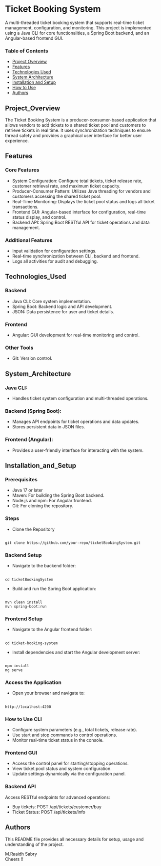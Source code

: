 # Ticket Booking System

A multi-threaded ticket booking system that supports real-time ticket management, configuration, and monitoring. This project is implemented using a Java CLI for core functionalities, a Spring Boot backend, and an Angular-based frontend GUI.

### Table of Contents
- [Project Overview](#Project_Overview)
- [Features](#Features)
- [Technologies Used](#Technologies_Used)
- [System Architecture](#System_Architecture)
- [Installation and Setup](#Installation_and_Setup)
- [How to Use](#How_to_Use)
- [Authors](#Authors)

## Project_Overview

The Ticket Booking System is a producer-consumer-based application that allows vendors to add tickets to a shared ticket pool and customers to retrieve tickets in real time. It uses synchronization techniques to ensure thread safety and provides a graphical user interface for better user experience.

## Features

### Core Features

- System Configuration: Configure total tickets, ticket release rate, customer retrieval rate, and maximum ticket capacity.
- Producer-Consumer Pattern: Utilizes Java threading for vendors and customers accessing the shared ticket pool.
- Real-Time Monitoring: Displays the ticket pool status and logs all ticket transactions.
- Frontend GUI: Angular-based interface for configuration, real-time status display, and control.
- Backend API: Spring Boot RESTful API for ticket operations and data management.

### Additional Features

- Input validation for configuration settings.
- Real-time synchronization between CLI, backend and frontend.
- Logs all activities for audit and debugging.

## Technologies_Used

### Backend

- Java CLI: Core system implementation.
- Spring Boot: Backend logic and API development.
- JSON: Data persistence for user and ticket details.

### Frontend

- Angular: GUI development for real-time monitoring and control.

### Other Tools

- Git: Version control.

## System_Architecture

### Java CLI:

- Handles ticket system configuration and multi-threaded operations.

### Backend (Spring Boot):

- Manages API endpoints for ticket operations and data updates.
- Stores persistent data in JSON files.

### Frontend (Angular):

- Provides a user-friendly interface for interacting with the system.

## Installation_and_Setup

### Prerequisites

- Java 17 or later
- Maven: For building the Spring Boot backend.
- Node.js and npm: For Angular frontend.
- Git: For cloning the repository.

### Steps

- Clone the Repository

##
    git clone https://github.com/your-repo/ticketBookingSystem.git

### Backend Setup

- Navigate to the backend folder:

##
    cd ticketBookingSystem

- Build and run the Spring Boot application:

##
    mvn clean install
    mvn spring-boot:run

### Frontend Setup

- Navigate to the Angular frontend folder:

##
    cd ticket-booking-system
    
- Install dependencies and start the Angular development server:

##
    npm install
    ng serve
    
### Access the Application

- Open your browser and navigate to:

##
    http://localhost:4200

### How to Use CLI

- Configure system parameters (e.g., total tickets, release rate).
- Use start and stop commands to control operations.
- Monitor real-time ticket status in the console.

### Frontend GUI

- Access the control panel for starting/stopping operations.
- View ticket pool status and system configuration.
- Update settings dynamically via the configuration panel.

### Backend API

Access RESTful endpoints for advanced operations:

- Buy tickets: POST /api/tickets/customer/buy
- Ticket Status: POST /api/tickets/info

## Authors

This README file provides all necessary details for setup, usage and understanding of the project.

M.Raaidh Sabry <br>
Cheers !!







